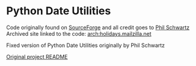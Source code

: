 # Python Date Utilities

Code originally found on [SourceForge](https://sourceforge.net/projects/pythondateutil/) and all credit goes to [Phil Schwartz](https://sourceforge.net/u/phil_schwartz/profile/)
Archived site linked to the code: [arch:holidays.mailzilla.net](https://web.archive.org/web/20120906015624/http://holidays.mailzilla.net/)

Fixed version of Python Date Utilities originally by Phil Schwartz


[Original project README](ORIG_README.md)
